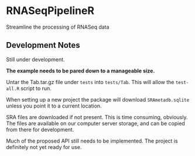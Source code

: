 RNASeqPipelineR
===============

Streamline the processing of RNASeq data

## Development Notes

Still under development.

**The example needs to be pared down to a manageable size.**

Untar the Tab.tar.gz file under `tests` into `tests/Tab`. This will allow the
`test-all.R` script to run. 

When setting up a new project the package will download `SRAmetadb.sqlite` unless you point it to a current location.

SRA files are downloaded if not present. This is time consuming, obviously. The files are available on our computer server storage, and can be copied from there for development. 

Much of the proposed API still needs to be implemented. The project is definitely not yet ready for use.


